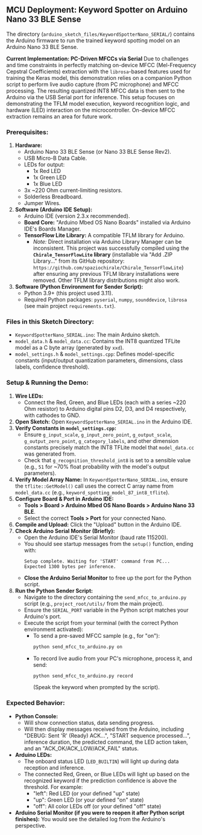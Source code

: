 ## MCU Deployment: Keyword Spotter on Arduino Nano 33 BLE Sense

The directory (`arduino_sketch_files/KeywordSpotterNano_SERIAL/`) contains the Arduino firmware to run the trained keyword spotting model on an Arduino Nano 33 BLE Sense.

**Current Implementation: PC-Driven MFCCs via Serial**
Due to challenges and time constraints in perfectly matching on-device MFCC (Mel-Frequency Cepstral Coefficients) extraction with the `librosa`-based features used for training the Keras model, this demonstration relies on a companion Python script to perform live audio capture (from PC microphone) and MFCC processing. The resulting quantized INT8 MFCC data is then sent to the Arduino via the USB Serial port for inference. This setup focuses on demonstrating the TFLM model execution, keyword recognition logic, and hardware (LED) interaction on the microcontroller. On-device MFCC extraction remains an area for future work.

### Prerequisites:

1.  **Hardware:**
    - Arduino Nano 33 BLE Sense (or Nano 33 BLE Sense Rev2).
    - USB Micro-B Data Cable.
    - LEDs for output:
      - 1x Red LED
      - 1x Green LED
      - 1x Blue LED
    - 3x ~220 Ohm current-limiting resistors.
    - Solderless Breadboard.
    - Jumper Wires.
2.  **Software (Arduino IDE Setup):**
    - Arduino IDE (version 2.3.x recommended).
    - **Board Core:** "Arduino Mbed OS Nano Boards" installed via Arduino IDE's Boards Manager.
    - **TensorFlow Lite Library:** A compatible TFLM library for Arduino.
      - _Note:_ Direct installation via Arduino Library Manager can be inconsistent. This project was successfully compiled using the **`Chirale_TensorFlowLite` library** (installable via "Add .ZIP Library..." from its GitHub repository: `https://github.com/spaziochirale/Chirale_TensorFlowLite`) after ensuring any previous TFLM library installations were removed. Other TFLM library distributions might also work.
3.  **Software (Python Environment for Sender Script):**
    - Python 3.9+ (this project used 3.11).
    - Required Python packages: `pyserial`, `numpy`, `sounddevice`, `librosa` (see main project `requirements.txt`).

### Files in this Sketch Directory:

- `KeywordSpotterNano_SERIAL.ino`: The main Arduino sketch.
- `model_data.h` & `model_data.cc`: Contains the INT8 quantized TFLite model as a C byte array (generated by `xxd`).
- `model_settings.h` & `model_settings.cpp`: Defines model-specific constants (input/output quantization parameters, dimensions, class labels, confidence threshold).

### Setup & Running the Demo:

1.  **Wire LEDs:**
    - Connect the Red, Green, and Blue LEDs (each with a series ~220 Ohm resistor) to Arduino digital pins D2, D3, and D4 respectively, with cathodes to GND.
2.  **Open Sketch:** Open `KeywordSpotterNano_SERIAL.ino` in the Arduino IDE.
3.  **Verify Constants in `model_settings.cpp`:**
    - Ensure `g_input_scale`, `g_input_zero_point`, `g_output_scale`, `g_output_zero_point`, `g_category_labels`, and other dimension constants precisely match the INT8 TFLite model that `model_data.cc` was generated from.
    - Check that `g_recognition_threshold_int8` is set to a sensible value (e.g., `51` for ~70% float probability with the model's output parameters).
4.  **Verify Model Array Name:** In `KeywordSpotterNano_SERIAL.ino`, ensure the `tflite::GetModel()` call uses the correct C array name from `model_data.cc` (e.g., `keyword_spotting_model_87_int8_tflite`).
5.  **Configure Board & Port in Arduino IDE:**
    - **Tools > Board > Arduino Mbed OS Nano Boards > Arduino Nano 33 BLE**.
    - Select the correct **Tools > Port** for your connected Nano.
6.  **Compile and Upload:** Click the "Upload" button in the Arduino IDE.
7.  **Check Arduino Serial Monitor (Briefly):**
    - Open the Arduino IDE's Serial Monitor (baud rate 115200).
    - You should see startup messages from the `setup()` function, ending with:
      ```
      Setup complete. Waiting for 'START' command from PC...
      Expected 1300 bytes per inference.
      ```
    - **Close the Arduino Serial Monitor** to free up the port for the Python script.
8.  **Run the Python Sender Script:**
    - Navigate to the directory containing the `send_mfcc_to_arduino.py` script (e.g., `project_root/utils/` from the main project).
    - Ensure the `SERIAL_PORT` variable in the Python script matches your Arduino's port.
    - Execute the script from your terminal (with the correct Python environment activated):
      - To send a pre-saved MFCC sample (e.g., for "on"):
        ```bash
        python send_mfcc_to_arduino.py on
        ```
      - To record live audio from your PC's microphone, process it, and send:
        ```bash
        python send_mfcc_to_arduino.py record
        ```
        (Speak the keyword when prompted by the script).

### Expected Behavior:

- **Python Console:**
  - Will show connection status, data sending progress.
  - Will then display messages received from the Arduino, including "DEBUG: Sent 'R' (Ready) ACK...", "START sequence processed...", inference duration, the predicted command, the LED action taken, and an "ACK_OK/ACK_LOW/ACK_FAIL" status.
- **Arduino LEDs:**
  - The onboard status LED (`LED_BUILTIN`) will light up during data reception and inference.
  - The connected Red, Green, or Blue LEDs will light up based on the recognized keyword if the prediction confidence is above the threshold. For example:
    - "left": Red LED (or your defined "up" state)
    - "up": Green LED (or your defined "on" state)
    - "off": All color LEDs off (or your defined "off" state)
- **Arduino Serial Monitor (if you were to reopen it after Python script finishes):** You would see the detailed log from the Arduino's perspective.
